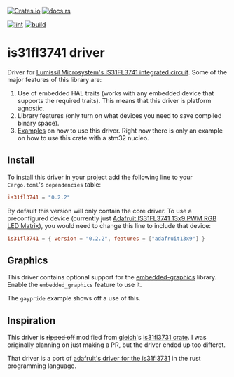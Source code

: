 [![Crates.io](https://img.shields.io/crates/v/is31fl3741)](https://crates.io/crates/is31fl3741)
[![docs.rs](https://img.shields.io/docsrs/is31fl3741)](https://docs.rs/is31fl3741/latest/is31fl3741/)

[![lint](https://github.com/FrameworkComputer/is31fl3741/actions/workflows/lint.yml/badge.svg)](https://github.com/FrameworkComputer/is31fl3741/actions/workflows/lint.yml)
[![build](https://github.com/FrameworkComputer/is31fl3741/actions/workflows/build.yml/badge.svg)](https://github.com/FrameworkComputer/is31fl3741/actions/workflows/build.yml)


# is31fl3741 driver

 Driver for [Lumissil Microsystem's IS31FL3741 integrated circuit](https://www.lumissil.com/assets/pdf/core/IS31FL3741_DS.pdf). Some of the major features of this library are:

 1. Use of embedded HAL traits (works with any embedded device that supports the required traits). This means that this driver is platform agnostic.
 2. Library features (only turn on what devices you need to save compiled binary space).
 3. [Examples](./examples) on how to use this driver.
 Right now there is only an example on how to use this crate with a stm32 nucleo.

## Install

 To install this driver in your project add the following line to your `Cargo.toml`'s `dependencies` table:

 ```toml
 is31fl3741 = "0.2.2"
 ```

 By default this version will only contain the core driver.
 To use a preconfigured device (currently just [Adafruit IS31FL3741 13x9 PWM RGB LED Matrix](https://www.adafruit.com/product/5201)),
 you would need to change this line to include that device:

 ```toml
 is31fl3741 = { version = "0.2.2", features = ["adafruit13x9"] }
 ```

## Graphics

This driver contains optional support for the [embedded-graphics](https://docs.rs/embedded-graphics/latest/embedded_graphics/) library.
Enable the `embedded_graphics` feature to use it.

The `gaypride` example shows off a use of this.

## Inspiration

This driver is ~~ripped off~~ modified from [gleich](https://github.com/gleich/)'s [is31fl3731 crate](https://github.com/gleich/is31fl3731).
I was originally planning on just making a PR, but the driver ended up too differet.

That driver is a port of [adafruit's driver for the is31fl3731](https://github.com/adafruit/Adafruit_CircuitPython_IS31FL3731) in the rust programming language.
